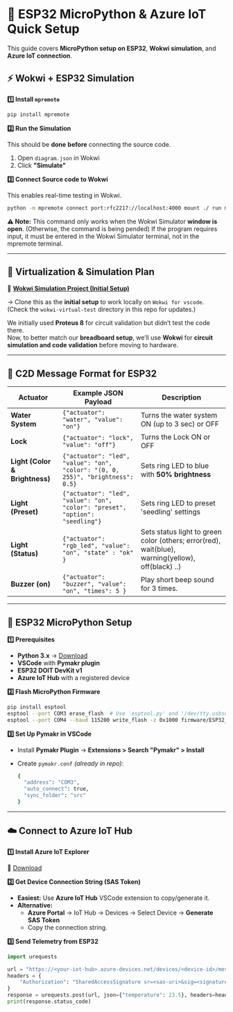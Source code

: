 
# 🚀 ESP32 MicroPython & Azure IoT Quick Setup  

This guide covers **MicroPython setup on ESP32**, **Wokwi simulation**, and **Azure IoT connection**.

## ⚡ Wokwi + ESP32 Simulation  

**1️⃣ Install `mpremote`**  
```bash
pip install mpremote
```

**2️⃣ Run the Simulation**

This should be **done** **before** connecting the source code.

1. Open `diagram.json` in Wokwi
2. Click **"Simulate"**

**3️⃣ Connect Source code to Wokwi**

This enables real-time testing in Wokwi.

```bash
python -m mpremote connect port:rfc2217://localhost:4000 mount ./ run main.py

```
**⚠️ Note:**
This command only works when the Wokwi Simulator **window is open**. (Otherwise, the command is being pended)
If the program requires input, it must be entered in the Wokwi Simulator terminal, not in the mpremote terminal.

---
## 🚀 Virtualization & Simulation Plan  

🔗 [**Wokwi Simulation Project (Initial Setup)**](https://wokwi.com/projects/425327218373883905)

→ Clone this as the **initial setup** to work locally on `Wokwi for vscode`. (Check the `wokwi-virtual-test` directory in this repo for updates.)

We initially used **Proteus 8** for circuit validation but didn’t test the code there.  
Now, to better match our **breadboard setup**, we’ll use **Wokwi** for **circuit simulation and code validation** before moving to hardware. 

---
## **📩 C2D Message Format for ESP32**

| Actuator      | Example JSON Payload | Description |
|--------------|----------------------|-------------|
| **Water System** | ```{"actuator": "water", "value": "on"}``` | Turns the water system ON (up to 3 sec) or OFF |
| **Lock** | ```{"actuator": "lock", "value": "off"}``` | Turns the Lock ON or OFF |
| **Light (Color & Brightness)** | ```{"actuator": "led", "value": "on", "color": "(0, 0, 255)", "brightness": 0.5}``` | Sets ring LED to blue with **50% brightness** |
| **Light (Preset)** | ```{"actuator": "led", "value": "on", "color": "preset", "option": "seedling"}``` | Sets ring LED to preset 'seedling' settings |
| **Light (Status)** | ```{"actuator": "rgb_led", "value": "on", "state" : "ok" }``` | Sets status light to green color (others; error(red), wait(blue), warning(yellow), off(black) ..) |
| **Buzzer (on)** | ```{"actuator": "buzzer", "value": "on", "times": 5 }``` | Play short beep sound for 3 times. |

---

## 📌 ESP32 MicroPython Setup

**1️⃣ Prerequisites**

- **Python 3.x** → [Download](https://www.python.org/downloads/)
- **VSCode** with **Pymakr plugin**
- **ESP32 DOIT DevKit v1**
- **Azure IoT Hub** with a registered device


**2️⃣ Flash MicroPython Firmware**

```bash
pip install esptool
esptool --port COM3 erase_flash  # Use 'esptool.py' and '/dev/tty.usbserial-0001' for macOS  
esptool --port COM4 --baud 115200 write_flash -z 0x1000 firmware/ESP32_GENERIC-20241129-v1.24.1.bin
```

**3️⃣ Set Up Pymakr in VSCode**

- Install **Pymakr Plugin** → **Extensions > Search "Pymakr" > Install**
- Create `pymakr.conf` *(already in repo)*:

  ```bash
  {
    "address": "COM3",
    "auto_connect": true,
    "sync_folder": "src"
  }
  ```
---

## ☁️ Connect to Azure IoT Hub

**1️⃣ Install Azure IoT Explorer**

🔗 [Download](https://github.com/Azure/azure-iot-explorer/releases)

**2️⃣ Get Device Connection String (SAS Token)**

- **Easiest:** Use **Azure IoT Hub** VSCode extension to copy/generate it.
- **Alternative:**
    - **Azure Portal** → IoT Hub → Devices → Select Device → **Generate SAS Token**
    - Copy the connection string.

**3️⃣ Send Telemetry from ESP32**

```python
import urequests

url = "https://<your-iot-hub>.azure-devices.net/devices/<device-id>/messages/events?api-version=2020-09-30"
headers = {
    "Authorization": "SharedAccessSignature sr=<sas-uri>&sig=<signature>&se=<expiry>&skn=<policy>"
}
response = urequests.post(url, json={"temperature": 23.5}, headers=headers)
print(response.status_code)

```